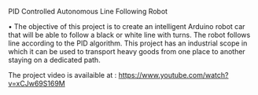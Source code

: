 PID Controlled Autonomous Line Following Robot

• The objective of this project is to create an intelligent Arduino robot car that will be able to follow a black or white line with turns. The robot follows line according to the PID algorithm. This project has an industrial scope in which it can be used to transport heavy goods from one place to another staying on a dedicated path.

The project video is availaible at : https://www.youtube.com/watch?v=xCJw69S169M
